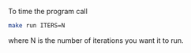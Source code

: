 To time the program call
```sh
make run ITERS=N
```
where N is the number of iterations you want it to run.
